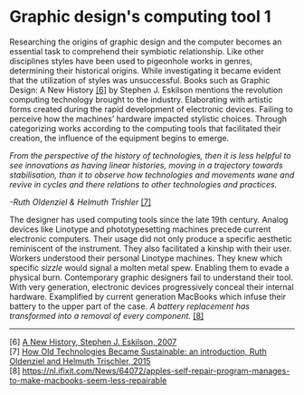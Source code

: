 # Graphic design's computing tool 1



Researching the origins of graphic design and the computer becomes an essential task to comprehend their symbiotic relationship. Like other disciplines styles have been used to pigeonhole works in genres, determining their historical origins. While investigating it became evident that the utilization of styles was unsuccessful. Books such as Graphic Design: A New History <a href="https://archive.org/details/graphicdesignnew00eski/page/n9/mode/2up" target=“_blank”>[6]</a> by Stephen J. Eskilson mentions the revolution computing technology brought to the industry. Elaborating with artistic forms created during the rapid development of electronic devices. Failing to perceive how the machines’ hardware impacted stylistic choices. Through categorizing works according to the computing tools that facilitated their creation, the influence of the equipment begins to emerge.

*From the perspective of the history of technologies, then it is less helpful to see innovations as having linear histories, moving in a trajectory towards stabilisation, than it to observe how technologies and movements wane and revive in cycles and there relations to other technologies and practices.* 

*-Ruth Oldenziel & Helmuth Trishler*  <a href="https://www.berghahnbooks.com/downloads/intros/OldenzielCycling_intro.pdf" target=“_blank”>[7]</a>

The designer has used computing tools since the late 19th century. Analog devices like Linotype and phototypesetting machines precede current electronic computers. Their usage did not only produce a specific aesthetic reminiscent of the instrument. They also facilitated a kinship with their user. Workers understood their personal Linotype machines. They knew which specific *sizzle* would signal a molten metal spew. Enabling them to evade a physical burn. Contemporary graphic designers fail to understand their tool. With very generation, electronic devices progressively conceal their internal hardware. Examplified by current generation MacBooks which infuse their battery to the upper part of the case. *A battery replacement has transformed into a removal of every component.* <a href="https://nl.ifixit.com/News/64072/apples-self-repair-program-manages-to-make-macbooks-seem-less-repairable" target=“_blank”>[8]</a> 

___

[6] <a href="https://archive.org/details/graphicdesignnew00eski/page/n9/mode/2up" target=“_blank”> A New History, Stephen J. Eskilson, 2007</a> <br>
[7] <a href="https://www.berghahnbooks.com/downloads/intros/OldenzielCycling_intro.pdf" target=“_blank”> How Old Technologies Became Sustainable: an introduction, Ruth Oldenziel and Helmuth Trischler, 2015 </a> <br>
[8] https://nl.ifixit.com/News/64072/apples-self-repair-program-manages-to-make-macbooks-seem-less-repairable 

